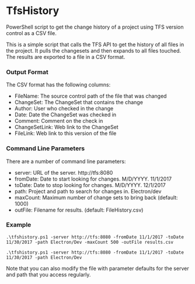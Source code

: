 # TfsHistory
PowerShell script to get the change history of a project using TFS version control as a CSV file. 

This is a simple script that calls the TFS API to get the history of all files in the project. It pulls the changesets and then expands to all files touched. The results are exported to a file in a CSV format.

### Output Format
The CSV format has the following columns:
- FileName: The source control path of the file that was changed
- ChangeSet: The ChangeSet that contains the change
- Author: User who checked in the change
- Date: Date the ChangeSet was checked in
- Comment: Comment on the check in
- ChangeSetLink: Web link to the ChangeSet
- FileLink: Web link to this version of the file

### Command Line Parameters
There are a number of command line parameters:
- server: URL of the server. http://tfs:8080
- fromDate: Date to start looking for changes. M/D/YYYY. 11/1/2017
- toDate: Date to stop looking for changes. M/D/YYYY. 12/1/2017
- path: Project and path to search for changes in. Electron/dev
- maxCount: Maximum number of change sets to bring back (default: 1000)
- outFile: Filename for results. (default: FileHistory.csv) 

### Example

    .\tfshistory.ps1 -server http://tfs:8080 -fromDate 11/1/2017 -toDate 11/30/2017 -path Electron/Dev -maxCount 500 -outFile results.csv

    .\tfshistory.ps1 -server http://tfs:8080 -fromDate 11/1/2017 -toDate 11/30/2017 -path Electron/Dev
    
Note that you can also modify the file with parameter defaults for the server and path that you access regularly.
